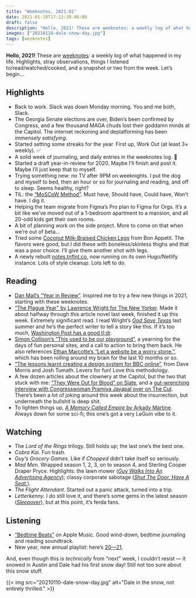 ```yaml
---
title: "Weeknotes, 2021.01"
date: 2021-01-10T17:12:39-06:00
draft: false
description: "Hello, 2021! These are weeknotes: a weekly log of what happened in my life. Highlights, stray observations, things I listened to/read/watched/cooked, and a snapshot or two from the week. Let’s begin…"
images: ["20210110-dale-snow-day.jpg"]
tags: [weeknotes]
---
```


**Hello, 2021!** These are [weeknotes](https://weeknot.es/what-on-earth-are-weeknotes-a81874c5cef9): a weekly log of what happened in my life. Highlights, stray observations, things I listened to/read/watched/cooked, and a snapshot or two from the week. Let’s begin… 

## Highlights

- Back to work. Slack was down Monday morning. You and me both, Slack.
- The Georgia Senate elections are over, Biden’s been confirmed by Congress, and a few thousand MAGA chuds lost their goddamn minds at the Capitol. The internet reckoning and deplatforming has been *immensely satisfying*.
- Started setting some streaks for the year. First up, Work Out (at least 3× weekly). ✅
- A solid week of journaling, and daily entries in the weeknotes log. 🎉
- Started a draft year-in-review for 2020. Maybe I’ll finish and post it. Maybe I’ll just keep that to myself.
- Trying something new: no TV after 9PM on weeknights. I put the dog and myself to bed, then an hour or so for journaling and reading, and off to sleep. Seems healthy, right?
- TIL: the [“MoSCoW Method”](https://en.wikipedia.org/wiki/MoSCoW_method). Must have, Should have, Could have, Won’t have. I dig it.
- Helping the team migrate from Figma’s Pro plan to Figma for Orgs. It’s a bit like we’ve moved out of a 1-bedroom apartment to a mansion, and all 20-odd kids get their own rooms.
- A bit of planning work on the side project. More to come on that when we’re out of beta… 
- Tried some [Coconut Milk-Braised Chicken Legs](https://www.bonappetit.com/recipe/coconut-milk-braised-chicken-legs) from Bon Appetit. The flavors were good, but I did these with boneless/skinless thighs and that was a poor choice. I’ll give them another shot with legs.
- A newly rebuilt [notes.tnflnt.co](https://notes.tnflnt.co), now running on its own Hugo/Netlify instance. Lots of style cleanup. Lots left to do.

## Reading

- [Dan Mall’s “Year in Review”](http://danmall.me/articles/2020-year-in-review/). Inspired me to try a few new things in 2021, starting with these weeknotes.
- [“The Plague Year” by Lawrence Wright for The New Yorker](https://www.newyorker.com/magazine/2021/01/04/the-plague-year). Made it about halfway through this article novel last week, finished it up this week. Extremely significant read. I read Wright’s [*God Save Texas*](https://www.goodreads.com/book/show/35457359-god-save-texas) last summer and he’s the perfect writer to tell a story like this. If it’s too much, [Washington Post has a good tl;dr](https://www.washingtonpost.com/outlook/2021/01/04/my-takeaways-plague-year/).
- [Simon Collison’s “This used to be our playground”](https://colly.com/articles/this-used-to-be-our-playground), a yearning for the days of fun personal sites, and a call to action to bring them back. He also references [Ethan Marcotte’s “Let a website be a worry stone.”](https://ethanmarcotte.com/wrote/let-a-website-be-a-worry-stone/), which has been rolling around my brain for the last 10 months or so.
- [“The lessons learnt creating a design system for BBC online”](https://www.bbc.co.uk/gel/articles/creating-a-design-system-for-bbc), from Dave Morris and Josh Tumath. Levers for fun! Love this methodology.
- A few dozen articles about the clownery at the Capitol, but the two that stuck with me: [“They Were Out for Blood” on Slate](https://slate.com/news-and-politics/2021/01/was-there-a-plan-for-hostages-or-killings-at-the-capitol.html), and a [gut-wrenching interview with Congresswoman Pramiya Jayapal over on The Cut](https://www.thecut.com/2021/01/pramila-jayapal-surviving-capitol-riots.html). There’s been a lot of joking around this week about the insurrection, but underneath the bullshit is deep shit.
- To lighten things up, [*A Memory Called Empire* by Arkady Martine](https://www.goodreads.com/book/show/39873472-a-memory-called-empire). Always down for some sci-fi; this one’s got a very LeGuin vibe to it.

## Watching

- The *Lord of the Rings* trilogy. Still holds up; the last one’s the best one.
- *Cobra Kai*. Fun trash. 
- *Guy’s Grocery Games*. Like if *Chopped* didn’t take itself so seriously.
- *Mad Men*. Wrapped season 1, 2, 3, on to season 4, and Sterling Cooper Draper Pryce. Highlights: the lawn mower ([*Guy Walks Into An Advertising Agency*](https://tv.avclub.com/mad-men-guy-walks-into-an-advertising-agency-1798206995)); classy corporate sabotage ([*Shut The Door. Have A Seat.*](https://tv.avclub.com/mad-men-shut-the-door-have-a-seat-1798207478)).
- *The Flight Attendant*. Started out a panic attack, turned into a trip.
- *Letterkenny*. I do still love it, and there’s some gems in the latest season ([*Sleepover*](https://www.hulu.com/watch/995ddb5e-38bb-49f9-9f3f-ad775c758680)), but at this point, it’s ferda fans.

## Listening

- [“Bedtime Beats”](https://music.apple.com/us/playlist/bedtime-beats/pl.082e7836ea7a4244bf3f9c319560718f) on Apple Music. Good wind-down, bedtime journaling and reading soundtrack.
- New year, new annual playlist: here’s [20—21](https://music.apple.com/us/playlist/20-21/pl.u-4qM3T6AZyb).

And, even though this is *technically* from “next” week, I couldn’t resist — it snowed in Austin and Dale had his first snow day! Still not too sure about this snow stuff.

{{< img src="20210110-dale-snow-day.jpg" alt="Dale in the snow, not entirely thrilled." >}}